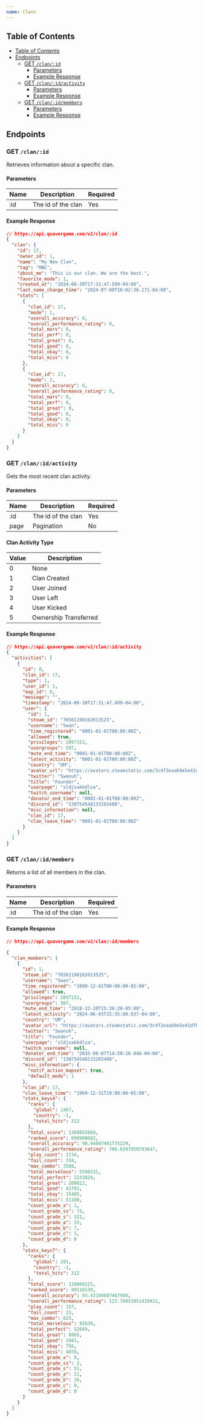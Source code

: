 ```yaml
---
name: Clans
---
```


## Table of Contents

- [Table of Contents](#table-of-contents)
- [Endpoints](#endpoints)
  - [GET `/clan/:id`](#get-%2Fclan%2F%3Aid)
      - [Parameters](#parameters)
      - [Example Response](#example-response)
  - [GET `/clan/:id/activity`](#get-%2Fclan%2F%3Aid%2Factivity)
    - [Parameters](#parameters-1)
    - [Example Response](#example-response-1)
  - [GET `/clan/:id/members`](#get-%2Fclan%2F%3Aid%2Fmembers)
      - [Parameters](#parameters-2)
      - [Example Response](#example-response-2)
 
## Endpoints

### GET `/clan/:id`

Retrieves information about a specific clan.

#### Parameters

| Name | Description        | Required |
|------|--------------------| -------- |
| :id  | The id of the clan | Yes      |

#### Example Response

```json
// https://api.quavergame.com/v2/clan/:id
{
  "clan": {
    "id": 17,
    "owner_id": 1,
    "name": "My New Clan",
    "tag": "MNC",
    "about_me": "This is our clan. We are the best.",
    "favorite_mode": 1,
    "created_at": "2024-06-30T17:31:47.599-04:00",
    "last_name_change_time": "2024-07-08T16:02:36.171-04:00",
    "stats": [
      {
        "clan_id": 17,
        "mode": 1,
        "overall_accuracy": 0,
        "overall_performance_rating": 0,
        "total_marv": 0,
        "total_perf": 0,
        "total_great": 0,
        "total_good": 0,
        "total_okay": 0,
        "total_miss": 0
      },
      {
        "clan_id": 17,
        "mode": 2,
        "overall_accuracy": 0,
        "overall_performance_rating": 0,
        "total_marv": 0,
        "total_perf": 0,
        "total_great": 0,
        "total_good": 0,
        "total_okay": 0,
        "total_miss": 0
      }
    ]
  }
}
```

### GET `/clan/:id/activity`

Gets the most recent clan activity.

#### Parameters

| Name | Description        | Required |
|------|--------------------|----------|
| :id  | The id of the clan | Yes      |
| page | Pagination         | No       |

#### Clan Activity Type

| Value | Description           |
|-------|-----------------------|
| 0     | None                  |
| 1     | Clan Created          |
| 2     | User Joined           |
| 3     | User Left             |
| 4     | User Kicked           |
| 5     | Ownership Transferred |

#### Example Response

```json
// https://api.quavergame.com/v2/clan/:id/activity
{
  "activities": [
    {
      "id": 8,
      "clan_id": 17,
      "type": 1,
      "user_id": 1,
      "map_id": 0,
      "message": "",
      "timestamp": "2024-06-30T17:31:47.609-04:00",
      "user": {
        "id": 1,
        "steam_id": "76561198162013525",
        "username": "Swan",
        "time_registered": "0001-01-01T00:00:00Z",
        "allowed": true,
        "privileges": 2097151,
        "usergroups": 507,
        "mute_end_time": "0001-01-01T00:00:00Z",
        "latest_activity": "0001-01-01T00:00:00Z",
        "country": "UM",
        "avatar_url": "https://avatars.steamstatic.com/3c4f2eaab9e5e41dfb1706d21d654a81e525972a_full.jpg",
        "twitter": "Swanuh",
        "title": "Founder",
        "userpage": "sldjsakkdlsa",
        "twitch_username": null,
        "donator_end_time": "0001-01-01T00:00:00Z",
        "discord_id": "130754548133265408",
        "misc_information": null,
        "clan_id": 17,
        "clan_leave_time": "0001-01-01T00:00:00Z"
      }
    }
  ]
}
```

### GET `/clan/:id/members`

Returns a list of all members in the clan.

#### Parameters

| Name | Description        | Required |
|------|--------------------|----------|
| :id  | The id of the clan | Yes      |

#### Example Response

```json
// https://api.quavergame.com/v2/clan/:id/members

{
  "clan_members": [
    {
      "id": 1,
      "steam_id": "76561198162013525",
      "username": "Swan",
      "time_registered": "2090-12-01T00:00:00-05:00",
      "allowed": true,
      "privileges": 2097151,
      "usergroups": 507,
      "mute_end_time": "2018-12-20T15:36:20-05:00",
      "latest_activity": "2024-06-03T15:35:00.937-04:00",
      "country": "UM",
      "avatar_url": "https://avatars.steamstatic.com/3c4f2eaab9e5e41dfb1706d21d654a81e525972a_full.jpg",
      "twitter": "Swanuh",
      "title": "Founder",
      "userpage": "sldjsakkdlsa",
      "twitch_username": null,
      "donator_end_time": "2033-08-07T14:50:16.048-04:00",
      "discord_id": "130754548133265408",
      "misc_information": {
        "notif_action_mapset": true,
        "default_mode": 1
      },
      "clan_id": 17,
      "clan_leave_time": "1969-12-31T19:00:00-05:00",
      "stats_keys4": {
        "ranks": {
          "global": 1467,
          "country": -1,
          "total_hits": 312
        },
        "total_score": 1368055868,
        "ranked_score": 698900602,
        "overall_accuracy": 98.44607461775229,
        "overall_performance_rating": 706.6397950793647,
        "play_count": 1734,
        "fail_count": 334,
        "max_combo": 3588,
        "total_marvelous": 5598331,
        "total_perfect": 2233824,
        "total_great": 289812,
        "total_good": 41791,
        "total_okay": 15405,
        "total_miss": 51108,
        "count_grade_x": 1,
        "count_grade_ss": 73,
        "count_grade_s": 321,
        "count_grade_a": 33,
        "count_grade_b": 7,
        "count_grade_c": 1,
        "count_grade_d": 0
      },
      "stats_keys7": {
        "ranks": {
          "global": 281,
          "country": -1,
          "total_hits": 312
        },
        "total_score": 110660125,
        "ranked_score": 99116539,
        "overall_accuracy": 93.43184687467568,
        "overall_performance_rating": 123.78052051419421,
        "play_count": 157,
        "fail_count": 15,
        "max_combo": 625,
        "total_marvelous": 92630,
        "total_perfect": 52649,
        "total_great": 8865,
        "total_good": 1941,
        "total_okay": 756,
        "total_miss": 4078,
        "count_grade_x": 0,
        "count_grade_ss": 2,
        "count_grade_s": 51,
        "count_grade_a": 21,
        "count_grade_b": 16,
        "count_grade_c": 0,
        "count_grade_d": 0
      }
    }
  ]
}
```

